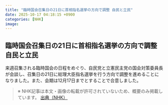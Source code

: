 ```yaml
---
title: "臨時国会召集日の21日に首相指名選挙の方向で調整 自民と立民"
date: 2025-10-17 04:18:15 +0900
categories: [NHK]
image: 
---
```

## 臨時国会召集日の21日に首相指名選挙の方向で調整 自民と立民

来週召集される臨時国会の日程をめぐり、自民党と立憲民主党の国会対策委員長が会談し、召集日の21日に総理大臣指名選挙を行う方向で調整を進めることになりました。また、会期は12月17日までとすることで合意しました。

> ※ NHK記事は本文・画像の転載が許可されていないため、概要のみ掲載しています。
[出典（NHK）](http://www3.nhk.or.jp/news/html/20251017/k10014951821000.html)

